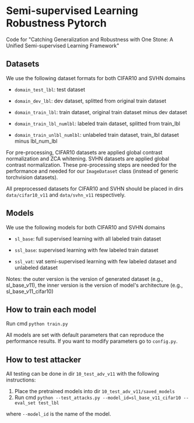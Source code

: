 # Semi-supervised Learning Robustness Pytorch
Code for "Catching Generalization and Robustness with One Stone: A Unified Semi-supervised Learning Framework"

## Datasets

We use the following dataset formats for both CIFAR10 and SVHN domains

- `domain_test_lbl`: test dataset 

- `domain_dev_lbl`: dev dataset, splitted from original train dataset 

- `domain_train_lbl`: train dataset, original train dataset minus dev dataset 

- `domain_train_lbl_numlbl`: labeled train dataset, splitted from train_lbl

- `domain_train_unlbl_numlbl`: unlabeled train dataset, train_lbl dataset minus lbl_num_lbl

For pre-processing, CIFAR10 datasets are applied global contrast normalization and ZCA whitening. SVHN datasets are applied global contrast normalization. These pre-processing steps are needed for the performance and needed for our `ImageDataset` class (instead of generic torchvision datasets).

All preprocessed datasets for CIFAR10 and SVHN should be placed in dirs `data/cifar10_v11` and `data/svhn_v11` respectively.

## Models

We use the following models for both CIFAR10 and SVHN domains

- `sl_base`: full supervised learning with all labeled train dataset 

- `ssl_base`: supervised learning with few labeled train dataset

- `ssl_vat`: vat semi-supervised learning with few labeled dataset and unlabeled dataset

Notes: the outer version is the version of generated dataset (e.g., sl_base_v11), the inner version is the version of model's architecture (e.g., sl_base_v11_cifar10)

## How to train each model

Run cmd `python train.py`

All models are set with default parameters that can reproduce the performance results. If you want to modify parameters go to `config.py`.

## How to test attacker

All testing can be done in dir `10_test_adv_v11` with the following instructions:

1. Place the pretrained models into dir `10_test_adv_v11/saved_models`
2. Run cmd `python --test_attacks.py --model_id=sl_base_v11_cifar10 --eval_set test_lbl`

where `--model_id` is the name of the model.
